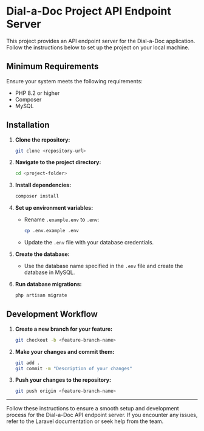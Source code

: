 # Dial-a-Doc Project API Endpoint Server

This project provides an API endpoint server for the Dial-a-Doc application. Follow the instructions below to set up the project on your local machine.

## Minimum Requirements

Ensure your system meets the following requirements:
- PHP 8.2 or higher
- Composer
- MySQL

## Installation

1. **Clone the repository:**
    ```bash
    git clone <repository-url>
    ```
2. **Navigate to the project directory:**
    ```bash
    cd <project-folder>
    ```
3. **Install dependencies:**
    ```bash
    composer install
    ```
4. **Set up environment variables:**
    - Rename `.example.env` to `.env`:
        ```bash
        cp .env.example .env
        ```
    - Update the `.env` file with your database credentials.

5. **Create the database:**
    - Use the database name specified in the `.env` file and create the database in MySQL.
    
6. **Run database migrations:**
    ```bash
    php artisan migrate
    ```

## Development Workflow

1. **Create a new branch for your feature:**
    ```bash
    git checkout -b <feature-branch-name>
    ```
2. **Make your changes and commit them:**
    ```bash
    git add .
    git commit -m "Description of your changes"
    ```
3. **Push your changes to the repository:**
    ```bash
    git push origin <feature-branch-name>
    ```

---

Follow these instructions to ensure a smooth setup and development process for the Dial-a-Doc API endpoint server. If you encounter any issues, refer to the Laravel documentation or seek help from the team.
